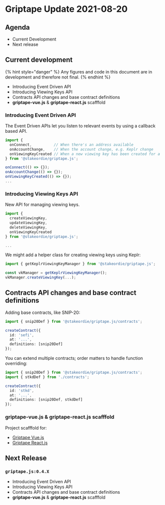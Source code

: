 # Griptape Update 2021-08-20

## Agenda

* Current Development
* Next release

## Current development

{% hint style="danger" %}
Any figures and code in this document are in development and therefore not final.
{% endhint %}

* Introducing Event Driven API
* Introducing Viewing Keys API
* Contracts API changes and base contract definitions
* **griptape-vue.js** & **griptape-react.js** scafffold

### Introducing Event Driven API

The Event Driven APIs let you listen to relevant events by using a callback based API.

```typescript
import {
  onConnect,          // When there's an address available
  onAccountChange,    // When the account change, e.g. Keplr change
  onViewingKeyCreated // When a new viewing key has been created for a contract
} from '@stakeordie/griptape.js';

onConnect(() => {});
onAccountChange(() => {});
onViewingKeyCreated(() => {});
...
```

### Introducing Viewing Keys API

New API for managing viewing keys.

```typescript
import {
  createViewingKey,
  updateViewingKey,
  deleteViewingKey,
  onViewingKeyCreated
} from '@stakeordie/griptape.js';

...
```

We might add a helper class for creating viewing keys using Keplr:

```typescript
import { getKeplrViewingKeyManager } from '@stakeordie/griptape.js';

const vkManager = getKeplrViewingKeyManager();
vkManager.createViewingKey(...);
```

## Contracts API changes and base contract definitions

Adding base contracts, like SNIP-20:

```typescript
import { snip20Def } from '@stakeordie/griptape.js/contracts';

createContract({
  id: 'sefi',
  at: '...',
  definitions: [snip20Def]
});
```

You can extend multiple contracts; order matters to handle function overriding:

```typescript
import { snip20Def } from '@stakeordie/griptape.js/contracts';
import { stkdDef } from './contracts';

createContract({
  id: 'stkd',
  at: '...',
  definitions: [snip20Def, stkdDef]
});
```

### griptape-vue.js & griptape-react.js scafffold

Project scafffold for:

* [Griptape Vue.js](https://github.com/stakeordie/griptape-vue.js)
* [Griptape React.js](https://github.com/stakeordie/griptape-react.js)

## Next Release

### `griptape.js:0.4.X`

* Introducing Event Driven API
* Introducing Viewing Keys API
* Contracts API changes and base contract definitions
* **griptape-vue.js** & **griptape-react.js** scafffold
